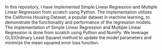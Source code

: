 In this repository, I have implemented Simple Linear Regression and Multiple Linear Regression from scratch using Python. The implementation utilizes the California Housing Dataset, a popular dataset in machine learning, to demonstrate the functionality and performance of the regression models.
The implementation of Simple Linear Regression and Multiple Linear Regression is done from scratch using Python and NumPy. We leverage OLS(Ordinary Least Square) method to update the model parameters and minimize the mean squared error loss function.
